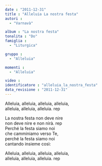 ```yaml
---
date : "2011-12-31"
title : "Alleluia La nostra festa"
autori : 
  - "Varnavà"

album : "La nostra festa"
tonalita : "Do"
famiglia : 
  - "Liturgica"

gruppo : 
  - "Alleluia"

momenti : 
  - "Alleluia"

video : 
identificatore : "alleluia_la_nostra_festa"
data_revisione : "2011-12-31"
---
```

  
  
Alleluia, alleluia, alleluia, alleluia,  
alleluia, alleluia, alleluia. rep  
  
  
La nostra festa non deve nire  
non deve nire e non nirà. rep  
Perché la festa siamo noi  
che camminiamo verso Te,   
perché la festa siamo noi  
cantando insieme così:  
  
  
Alleluia, alleluia, alleluia, alleluia,  
alleluia, alleluia, alleluia. rep  
  
  
  
